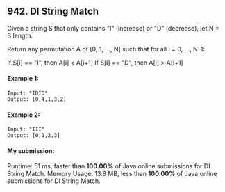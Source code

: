 ## 942. DI String Match
Given a string S that only contains "I" (increase) or "D" (decrease), let N = S.length.

Return any permutation A of [0, 1, ..., N] such that for all i = 0, ..., N-1:

If S[i] == "I", then A[i] < A[i+1]
If S[i] == "D", then A[i] > A[i+1]

#### Example 1:

```
Input: "IDID"
Output: [0,4,1,3,2]
```

#### Example 2:

```
Input: "III"
Output: [0,1,2,3]
```

#### My submission:
Runtime: 51 ms, faster than **100.00%** of Java online submissions for DI String Match.
Memory Usage: 13.8 MB, less than **100.00%** of Java online submissions for DI String Match.


